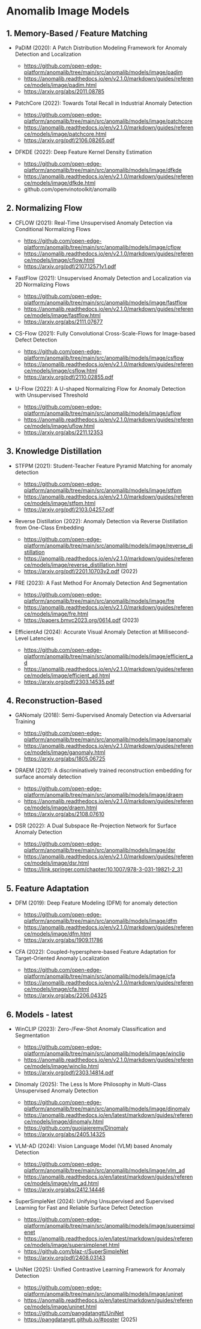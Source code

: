 # Anomalib Image Models

## 1. Memory-Based / Feature Matching

- PaDiM (2020): A Patch Distribution Modeling Framework for Anomaly Detection and Localization
  - https://github.com/open-edge-platform/anomalib/tree/main/src/anomalib/models/image/padim
  - https://anomalib.readthedocs.io/en/v2.1.0/markdown/guides/reference/models/image/padim.html
  - https://arxiv.org/abs/2011.08785

- PatchCore (2022): Towards Total Recall in Industrial Anomaly Detection
  - https://github.com/open-edge-platform/anomalib/tree/main/src/anomalib/models/image/patchcore
  - https://anomalib.readthedocs.io/en/v2.1.0/markdown/guides/reference/models/image/patchcore.html
  - https://arxiv.org/pdf/2106.08265.pdf

- DFKDE (2022): Deep Feature Kernel Density Estimation
  - https://github.com/open-edge-platform/anomalib/tree/main/src/anomalib/models/image/dfkde
  - https://anomalib.readthedocs.io/en/v2.1.0/markdown/guides/reference/models/image/dfkde.html
  - github.com/openvinotoolkit/anomalib


## 2. Normalizing Flow

- CFLOW (2021): Real-Time Unsupervised Anomaly Detection via Conditional Normalizing Flows
  - https://github.com/open-edge-platform/anomalib/tree/main/src/anomalib/models/image/cflow
  - https://anomalib.readthedocs.io/en/v2.1.0/markdown/guides/reference/models/image/cflow.html
  - https://arxiv.org/pdf/2107.12571v1.pdf

- FastFlow (2021): Unsupervised Anomaly Detection and Localization via 2D Normalizing Flows
  - https://github.com/open-edge-platform/anomalib/tree/main/src/anomalib/models/image/fastflow
  - https://anomalib.readthedocs.io/en/v2.1.0/markdown/guides/reference/models/image/fastflow.html
  - https://arxiv.org/abs/2111.07677

- CS-Flow (2021): Fully Convolutional Cross-Scale-Flows for Image-based Defect Detection
  - https://github.com/open-edge-platform/anomalib/tree/main/src/anomalib/models/image/csflow
  - https://anomalib.readthedocs.io/en/v2.1.0/markdown/guides/reference/models/image/csflow.html
  - https://arxiv.org/pdf/2110.02855.pdf

- U-Flow (2022): A U-shaped Normalizing Flow for Anomaly Detection with Unsupervised Threshold
  - https://github.com/open-edge-platform/anomalib/tree/main/src/anomalib/models/image/uflow
  - https://anomalib.readthedocs.io/en/v2.1.0/markdown/guides/reference/models/image/uflow.html
  - https://arxiv.org/abs/2211.12353


## 3. Knowledge Distillation

- STFPM (2021): Student-Teacher Feature Pyramid Matching for anomaly detection
  - https://github.com/open-edge-platform/anomalib/tree/main/src/anomalib/models/image/stfpm
  - https://anomalib.readthedocs.io/en/v2.1.0/markdown/guides/reference/models/image/stfpm.html
  - https://arxiv.org/pdf/2103.04257.pdf

- Reverse Distillation (2022): Anomaly Detection via Reverse Distillation from One-Class Embedding
  - https://github.com/open-edge-platform/anomalib/tree/main/src/anomalib/models/image/reverse_distillation
  - https://anomalib.readthedocs.io/en/v2.1.0/markdown/guides/reference/models/image/reverse_distillation.html
  - https://arxiv.org/pdf/2201.10703v2.pdf (2022)

- FRE (2023): A Fast Method For Anomaly Detection And Segmentation
  - https://github.com/open-edge-platform/anomalib/tree/main/src/anomalib/models/image/fre
  - https://anomalib.readthedocs.io/en/v2.1.0/markdown/guides/reference/models/image/fre.html
  - https://papers.bmvc2023.org/0614.pdf (2023)

- EfficientAd (2024): Accurate Visual Anomaly Detection at Millisecond-Level Latencies
  - https://github.com/open-edge-platform/anomalib/tree/main/src/anomalib/models/image/efficient_ad
  - https://anomalib.readthedocs.io/en/v2.1.0/markdown/guides/reference/models/image/efficient_ad.html
  - https://arxiv.org/pdf/2303.14535.pdf


## 4. Reconstruction-Based

- GANomaly (2018): Semi-Supervised Anomaly Detection via Adversarial Training
  - https://github.com/open-edge-platform/anomalib/tree/main/src/anomalib/models/image/ganomaly
  - https://anomalib.readthedocs.io/en/v2.1.0/markdown/guides/reference/models/image/ganomaly.html
  - https://arxiv.org/abs/1805.06725

- DRAEM (2021): A discriminatively trained reconstruction embedding for surface anomaly detection
  - https://github.com/open-edge-platform/anomalib/tree/main/src/anomalib/models/image/draem
  - https://anomalib.readthedocs.io/en/v2.1.0/markdown/guides/reference/models/image/draem.html
  - https://arxiv.org/abs/2108.07610

- DSR (2022): A Dual Subspace Re-Projection Network for Surface Anomaly Detection
  - https://github.com/open-edge-platform/anomalib/tree/main/src/anomalib/models/image/dsr
  - https://anomalib.readthedocs.io/en/v2.1.0/markdown/guides/reference/models/image/dsr.html
  - https://link.springer.com/chapter/10.1007/978-3-031-19821-2_31


## 5. Feature Adaptation

- DFM (2019): Deep Feature Modeling (DFM) for anomaly detection
  - https://github.com/open-edge-platform/anomalib/tree/main/src/anomalib/models/image/dfm
  - https://anomalib.readthedocs.io/en/v2.1.0/markdown/guides/reference/models/image/dfm.html
  - https://arxiv.org/abs/1909.11786

- CFA (2022): Coupled-hypersphere-based Feature Adaptation for Target-Oriented Anomaly Localization
  - https://github.com/open-edge-platform/anomalib/tree/main/src/anomalib/models/image/cfa
  - https://anomalib.readthedocs.io/en/v2.1.0/markdown/guides/reference/models/image/cfa.html
  - https://arxiv.org/abs/2206.04325

## 6. Models - latest

- WinCLIP (2023): Zero-/Few-Shot Anomaly Classification and Segmentation
  - https://github.com/open-edge-platform/anomalib/tree/main/src/anomalib/models/image/winclip
  - https://anomalib.readthedocs.io/en/v2.1.0/markdown/guides/reference/models/image/winclip.html
  - https://arxiv.org/pdf/2303.14814.pdf

- Dinomaly (2025): The Less Is More Philosophy in Multi-Class Unsupervised Anomaly Detection
  - https://github.com/open-edge-platform/anomalib/tree/main/src/anomalib/models/image/dinomaly
  - https://anomalib.readthedocs.io/en/latest/markdown/guides/reference/models/image/dinomaly.html
  - https://github.com/guojiajeremy/Dinomaly
  - https://arxiv.org/abs/2405.14325

- VLM-AD (2024): Vision Language Model (VLM) based Anomaly Detection
  - https://github.com/open-edge-platform/anomalib/tree/main/src/anomalib/models/image/vlm_ad
  - https://anomalib.readthedocs.io/en/latest/markdown/guides/reference/models/image/vlm_ad.html
  - https://arxiv.org/abs/2412.14446

- SuperSimpleNet (2024): Unifying Unsupervised and Supervised Learning for Fast and Reliable Surface Defect Detection
  - https://github.com/open-edge-platform/anomalib/tree/main/src/anomalib/models/image/supersimplenet
  - https://anomalib.readthedocs.io/en/latest/markdown/guides/reference/models/image/supersimplenet.html
  - https://github.com/blaz-r/SuperSimpleNet
  - https://arxiv.org/pdf/2408.03143

- UniNet (2025): Unified Contrastive Learning Framework for Anomaly Detection
  - https://github.com/open-edge-platform/anomalib/tree/main/src/anomalib/models/image/uninet
  - https://anomalib.readthedocs.io/en/latest/markdown/guides/reference/models/image/uninet.html
  - https://github.com/pangdatangtt/UniNet
  - https://pangdatangtt.github.io/#poster (2025)


